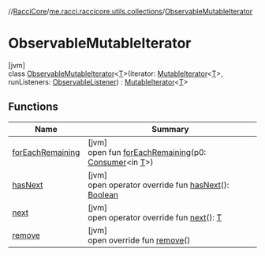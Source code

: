 //[RacciCore](../../../index.md)/[me.racci.raccicore.utils.collections](../index.md)/[ObservableMutableIterator](index.md)

# ObservableMutableIterator

[jvm]\
class [ObservableMutableIterator](index.md)&lt;[T](index.md)&gt;(iterator: [MutableIterator](https://kotlinlang.org/api/latest/jvm/stdlib/kotlin.collections/-mutable-iterator/index.html)&lt;[T](index.md)&gt;, runListeners: [ObservableListener](../index.md#1056729540%2FClasslikes%2F-1216412040)) : [MutableIterator](https://kotlinlang.org/api/latest/jvm/stdlib/kotlin.collections/-mutable-iterator/index.html)&lt;[T](index.md)&gt;

## Functions

| Name | Summary |
|---|---|
| [forEachRemaining](index.md#-511368593%2FFunctions%2F-1216412040) | [jvm]<br>open fun [forEachRemaining](index.md#-511368593%2FFunctions%2F-1216412040)(p0: [Consumer](https://docs.oracle.com/javase/8/docs/api/java/util/function/Consumer.html)&lt;in [T](index.md)&gt;) |
| [hasNext](index.md#1993246698%2FFunctions%2F-1216412040) | [jvm]<br>open operator override fun [hasNext](index.md#1993246698%2FFunctions%2F-1216412040)(): [Boolean](https://kotlinlang.org/api/latest/jvm/stdlib/kotlin/-boolean/index.html) |
| [next](index.md#-1014084048%2FFunctions%2F-1216412040) | [jvm]<br>open operator override fun [next](index.md#-1014084048%2FFunctions%2F-1216412040)(): [T](index.md) |
| [remove](remove.md) | [jvm]<br>open override fun [remove](remove.md)() |
